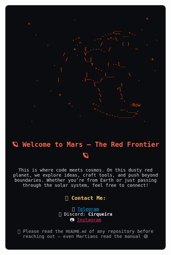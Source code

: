 <div align="center" style="font-family: monospace; background-color: #0b0c10; color: #f2f2f2; padding: 20px; border-radius: 10px;">
  <pre style="font-size: 14px;">
<span style="color: #ff4500;">                   .                          +
      +                                                    .
                                ___       .
.                        _.--"~~ __"-.
                      ,-"     .-~  ~"-\              .
         .          .^       /       ( )      .
               +   {_.---._ /         ~
                   /    .  Y                            .
                  /      \_j                      +
   .             Y     ( --l__
                 |            "-.                   .
                 |      (___     \
         .       |        .)~-.__/             .           .
                 l        _)
.                 \      "l
    +              \       \
                    \       ^.
        .            ^.       "-.           -Row         .
                       "-._      ~-.___,
                 .         "--.._____.^
  .                                         .
                                              
⠀⠀⠀⠀⠀⠀⠀⠀⠀⠀⠀⠀⠀⠀⠀⠀
</span>
  </pre>

  <h2 style="color: #ff6347; margin-top: -20px;">🪐 Welcome to Mars — The Red Frontier 🪐</h2>

  <p style="color: #dcdcdc; max-width: 600px;">
    This is where code meets cosmos. On this dusty red planet, we explore ideas, craft tools, and push beyond boundaries.
    Whether you’re from Earth or just passing through the solar system, feel free to connect!
  </p>

  <h3 style="color: #ffcc70;">📡 Contact Me:</h3>
  <ul style="list-style: none; padding: 0; color: #f2f2f2;">
    <li>📨 <a href="https://t.me/DIEZGOD" style="color: #1da1f2;">Telegram</a></li>
    <li>💬 Discord: <strong>Cirqueira</strong></li>
    <li>📷 <a href="https://www.instagram.com/BRAYAN" style="color: #e1306c;">Instagram</a></li>
  </ul>

  <p style="color: #aaaaaa; font-size: 14px; max-width: 500px;">
    🚀 Please read the <code>README.md</code> of any repository before reaching out — even Martians read the manual 😅
  </p>
</div>
